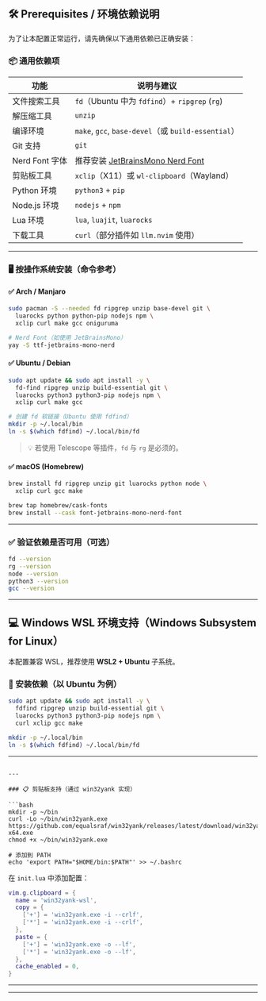 ## 🛠️ Prerequisites / 环境依赖说明

为了让本配置正常运行，请先确保以下通用依赖已正确安装：

### 📦 通用依赖项

| 功能           | 说明与建议                                          |
| -------------- | --------------------------------------------------- |
| 文件搜索工具   | `fd`（Ubuntu 中为 `fdfind`）+ `ripgrep` (`rg`)      |
| 解压缩工具     | `unzip`                                             |
| 编译环境       | `make`, `gcc`, `base-devel`（或 `build-essential`） |
| Git 支持       | `git`                                               |
| Nerd Font 字体 | 推荐安装 [JetBrainsMono Nerd Font][nerdfont]        |
| 剪贴板工具     | `xclip`（X11）或 `wl-clipboard`（Wayland）          |
| Python 环境    | `python3` + `pip`                                   |
| Node.js 环境   | `nodejs` + `npm`                                    |
| Lua 环境       | `lua`, `luajit`, `luarocks`                         |
| 下载工具       | `curl`（部分插件如 `llm.nvim` 使用）                |

---

### 🖥️ 按操作系统安装（命令参考）

#### ✅ Arch / Manjaro

```bash
sudo pacman -S --needed fd ripgrep unzip base-devel git \
  luarocks python python-pip nodejs npm \
  xclip curl make gcc oniguruma

# Nerd Font（如使用 JetBrainsMono）
yay -S ttf-jetbrains-mono-nerd
```

#### ✅ Ubuntu / Debian

```bash
sudo apt update && sudo apt install -y \
  fd-find ripgrep unzip build-essential git \
  luarocks python3 python3-pip nodejs npm \
  xclip curl make gcc

# 创建 fd 软链接（Ubuntu 使用 fdfind）
mkdir -p ~/.local/bin
ln -s $(which fdfind) ~/.local/bin/fd
```

> 💡 若使用 Telescope 等插件，`fd` 与 `rg` 是必须的。

#### ✅ macOS (Homebrew)

```bash
brew install fd ripgrep unzip git luarocks python node \
  xclip curl gcc make

brew tap homebrew/cask-fonts
brew install --cask font-jetbrains-mono-nerd-font
```

---

### ✅ 验证依赖是否可用（可选）

```bash
fd --version
rg --version
node --version
python3 --version
gcc --version
```

---

## 💻 Windows WSL 环境支持（Windows Subsystem for Linux）

本配置兼容 WSL，推荐使用 **WSL2 + Ubuntu** 子系统。

### 🧩 安装依赖（以 Ubuntu 为例）

```bash
sudo apt update && sudo apt install -y \
  fdfind ripgrep unzip build-essential git \
  luarocks python3 python3-pip nodejs npm \
  curl xclip gcc make

mkdir -p ~/.local/bin
ln -s $(which fdfind) ~/.local/bin/fd
```

---

```

---

### 📋 剪贴板支持（通过 win32yank 实现）

```bash
mkdir -p ~/bin
curl -Lo ~/bin/win32yank.exe https://github.com/equalsraf/win32yank/releases/latest/download/win32yank-x64.exe
chmod +x ~/bin/win32yank.exe

# 添加到 PATH
echo 'export PATH="$HOME/bin:$PATH"' >> ~/.bashrc
```

在 `init.lua` 中添加配置：

```lua
vim.g.clipboard = {
  name = 'win32yank-wsl',
  copy = {
    ['+'] = 'win32yank.exe -i --crlf',
    ['*'] = 'win32yank.exe -i --crlf',
  },
  paste = {
    ['+'] = 'win32yank.exe -o --lf',
    ['*'] = 'win32yank.exe -o --lf',
  },
  cache_enabled = 0,
}
```

---

[nerdfont]: https://www.nerdfonts.com/font-downloads

---
